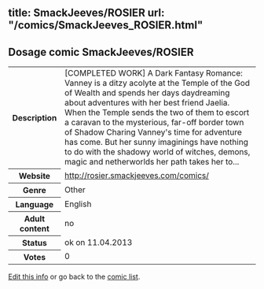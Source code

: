 title: SmackJeeves/ROSIER
url: "/comics/SmackJeeves_ROSIER.html"
---
Dosage comic SmackJeeves/ROSIER
-----------------------------------------

<table class="comicinfo">
<tr>
<th>Description</th><td>[COMPLETED WORK] A Dark Fantasy Romance: Vanney is a ditzy acolyte at the Temple of the God of Wealth and spends her days daydreaming about adventures with her best friend Jaelia. When the Temple sends the two of them to escort a caravan to the mysterious, far-off border town of Shadow Charing Vanney's time for adventure has come. But her sunny imaginings have nothing to do with the shadowy world of witches, demons, magic and netherworlds her path takes her to...</td>
</tr>
<tr>
<th>Website</th><td><a href="http://rosier.smackjeeves.com/comics/">http://rosier.smackjeeves.com/comics/</a></td>
</tr>
<tr>
<th>Genre</th><td>Other</td>
</tr>
<tr>
<th>Language</th><td>English</td>
</tr>
<tr>
<th>Adult content</th><td>no</td>
</tr>
<tr>
<th>Status</th><td>ok on 11.04.2013</td>
</tr>
<tr>
<th>Votes</th><td>0</div></td>
</tr>
</table>

[Edit this info](/comics/SmackJeeves_ROSIER_edit.html) or go back to the [comic list](../comic-index.html).
